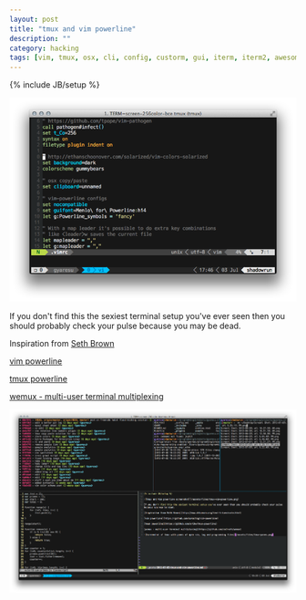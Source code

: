 ```yaml
---
layout: post
title: "tmux and vim powerline"
description: ""
category: hacking 
tags: [vim, tmux, osx, cli, config, custorm, gui, iterm, iterm2, awesome]
---
```

{% include JB/setup %}

![Tmux and Vim powerline screenshot](/assets/files/tmux-vim-powerline.png)

If you don't find this the sexiest terminal setup you've ever seen then you should probably check your pulse because you may be dead.

Inspiration from [Seth Brown](http://www.drbunsen.org/text-triumvirate.html)

[vim powerline](https://github.com/Lokaltog/vim-powerline)

[tmux powerline](https://github.com/erikw/tmux-powerline)

[wemux - multi-user terminal multiplexing](https://github.com/zolrath/wemux)

![Screenshot of tmux with panes of open vim, log and programming files](/assets/files/tmux-panes.png)
